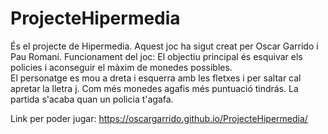 # ProjecteHipermedia
És el projecte de Hipermedia.
Aquest joc ha sigut creat per Oscar Garrido i Pau Romaní.
Funcionament del joc:
El objectiu principal és esquivar els policies i aconseguir el màxim de monedes possibles.  
El personatge es mou a dreta i esquerra amb les fletxes i per saltar cal apretar la lletra j.
Com més monedes agafis més puntuació tindrás.
La partida s'acaba quan un policia t'agafa.


Link per poder jugar:
https://oscargarrido.github.io/ProjecteHipermedia/
